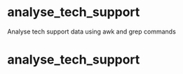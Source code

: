 # analyse_tech_support
Analyse tech support data using awk and grep commands
# analyse_tech_support
